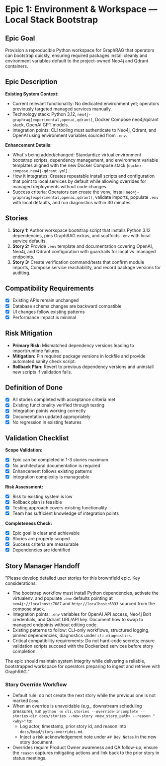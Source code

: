 # Epic 1: Environment & Workspace — Local Stack Bootstrap

## Epic Goal
Provision a reproducible Python workspace for GraphRAG that operators can bootstrap quickly, ensuring required packages install cleanly and environment variables default to the project-owned Neo4j and Qdrant containers.

## Epic Description
**Existing System Context:**
- Current relevant functionality: No dedicated environment yet; operators previously targeted managed services manually.
- Technology stack: Python 3.12, `neo4j-graphrag[experimental,openai,qdrant]`, Docker Compose neo4j/qdrant stack, OpenAI GPT models.
- Integration points: CLI tooling must authenticate to Neo4j, Qdrant, and OpenAI using environment variables sourced from `.env`.

**Enhancement Details:**
- What's being added/changed: Standardize virtual environment bootstrap scripts, dependency management, and environment variable templates aligned with the new Docker Compose stack (`docker-compose.neo4j-qdrant.yml`).
- How it integrates: Creates repeatable install scripts and configuration that point to local services by default while allowing overrides for managed deployments without code changes.
- Success criteria: Operators can create the venv, install `neo4j-graphrag[experimental,openai,qdrant]`, validate imports, populate `.env` with local defaults, and run diagnostics within 30 minutes.

## Stories
1. **Story 1:** Author workspace bootstrap script that installs Python 3.12 dependencies, pins GraphRAG extras, and scaffolds `.env` with local service defaults.
2. **Story 2:** Provide `.env` template and documentation covering OpenAI, Neo4j, and Qdrant configuration with guardrails for local vs. managed endpoints.
3. **Story 3:** Create verification command/tests that confirm module imports, Compose service reachability, and record package versions for auditing.

## Compatibility Requirements
- [x] Existing APIs remain unchanged
- [x] Database schema changes are backward compatible
- [x] UI changes follow existing patterns
- [x] Performance impact is minimal

## Risk Mitigation
- **Primary Risk:** Mismatched dependency versions leading to import/runtime failures.
- **Mitigation:** Pin required package versions in lockfile and provide automated sanity check script.
- **Rollback Plan:** Revert to previous dependency versions and uninstall new scripts if validation fails.

## Definition of Done
- [x] All stories completed with acceptance criteria met
- [x] Existing functionality verified through testing
- [x] Integration points working correctly
- [x] Documentation updated appropriately
- [x] No regression in existing features

## Validation Checklist
**Scope Validation:**
- [x] Epic can be completed in 1-3 stories maximum
- [x] No architectural documentation is required
- [x] Enhancement follows existing patterns
- [x] Integration complexity is manageable

**Risk Assessment:**
- [x] Risk to existing system is low
- [x] Rollback plan is feasible
- [x] Testing approach covers existing functionality
- [x] Team has sufficient knowledge of integration points

**Completeness Check:**
- [x] Epic goal is clear and achievable
- [x] Stories are properly scoped
- [x] Success criteria are measurable
- [x] Dependencies are identified

## Story Manager Handoff
"Please develop detailed user stories for this brownfield epic. Key considerations:

- The bootstrap workflow must install Python dependencies, activate the virtualenv, and populate `.env` defaults pointing at `neo4j://localhost:7687` and `http://localhost:6333` sourced from the compose stack.
- Integration points: `.env` variables for OpenAI API access, Neo4j Bolt credentials, and Qdrant URL/API key. Document how to swap to managed endpoints without editing code.
- Existing patterns to follow: CLI-only workflows, structured logging, pinned dependencies, diagnostics under `cli.diagnostics`.
- Critical compatibility requirements: Do not hard-code secrets; ensure validation scripts succeed with the Dockerized services before story completion.

The epic should maintain system integrity while delivering a reliable, bootstrapped workspace for operators preparing to ingest and retrieve with GraphRAG."

### Story Override Workflow
- Default rule: do not create the next story while the previous one is not marked `Done`.
- When an override is unavoidable (e.g., downstream scheduling pressure), run `python -m cli.stories --override-incomplete --stories-dir docs/stories --new-story <new_story_path> --reason "<why>"` to:
  - Log actor, timestamp, prior story id, and reason into `docs/bmad/story-overrides.md`.
  - Inject a risk acknowledgement note under `## Dev Notes` in the new story document.
- Overrides require Product Owner awareness and QA follow-up; ensure the `reason` captures mitigating actions and link back to the prior story in status meetings.
